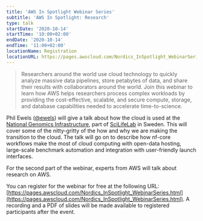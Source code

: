 ```yaml
---
title: 'AWS In Spotlight Webinar Series'
subtitle: 'AWS In Spotlight: Research'
type: talk
startDate: '2020-10-14'
startTime: '10:00+02:00'
endDate: '2020-10-14'
endTime: '11:00+02:00'
locationName: Registration
locationURL: https://pages.awscloud.com/Nordics_InSpotlight_WebinarSeries.html
---
```


> Researchers around the world use cloud technology to quickly analyze massive data pipelines,
> store petabytes of data, and share their results with collaborators around the world.
> Join this webinar to learn how AWS helps researchers process complex workloads by providing
> the cost-effective, scalable, and secure compute, storage, and database capabilities needed to accelerate time-to-science.

Phil Ewels ([@ewels](http://github.com/ewels/)) will give a talk about how the cloud is used at the
[National Genomics Infrastructure](https://ngisweden.scilifelab.se/), part of [SciLifeLab](https://www.scilifelab.se) in Sweden.
This will cover some of the nitty-gritty of the how and why we are making the transition to the cloud.
The talk will go on to describe how nf-core workflows make the most of cloud computing with open-data hosting,
large-scale benchmark automation and integration with user-friendly launch interfaces.

For the second part of the webinar, experts from AWS will talk about research on AWS.

You can register for the webinar for free at the following URL:
[https://pages.awscloud.com/Nordics_InSpotlight_WebinarSeries.html](https://pages.awscloud.com/Nordics_InSpotlight_WebinarSeries.html).
A recording and a PDF of slides will be made available to registered participants after the event.
